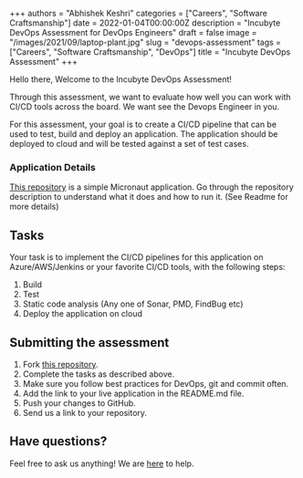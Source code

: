 +++
authors = "Abhishek Keshri"
categories = ["Careers", "Software Craftsmanship"]
date = 2022-01-04T00:00:00Z
description = "Incubyte DevOps Assessment for DevOps Engineers"
draft = false
image = "/images/2021/09/laptop-plant.jpg"
slug = "devops-assessment"
tags = ["Careers", "Software Craftsmanship", "DevOps"]
title = "Incubyte DevOps Assessment"
+++

Hello there, Welcome to the Incubyte DevOps Assessment!

Through this assessment, we want to evaluate how well you can work with CI/CD tools across the board.
We want see the Devops Engineer in you.

For this assessment, your goal is to create a CI/CD pipeline that can be used to test, build and deploy an application.
The application should be deployed to cloud and will be tested against a set of test cases.

### Application Details

[This repository](https://github.com/incubyte/ci-cd-kata/) is a simple Micronaut application.
Go through the repository description to understand what it does and how to run it. (See Readme for more details)

## Tasks

Your task is to implement the CI/CD pipelines for this application on Azure/AWS/Jenkins or your favorite CI/CD tools, with the following steps:

1. Build
2. Test
3. Static code analysis (Any one of Sonar, PMD, FindBug etc)
4. Deploy the application on cloud

## Submitting the assessment

1. Fork [this repository](https://github.com/incubyte/ci-cd-kata/).
2. Complete the tasks as described above.
3. Make sure you follow best practices for DevOps, git and commit often.
4. Add the link to your live application in the README.md file.
5. Push your changes to GitHub.
6. Send us a link to your repository.

## Have questions?

Feel free to ask us anything! We are [here](mailto:careers@incubyte.co) to help.
